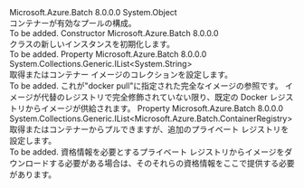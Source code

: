 <Type Name="ContainerConfiguration" FullName="Microsoft.Azure.Batch.ContainerConfiguration">
  <TypeSignature Language="C#" Value="public class ContainerConfiguration" />
  <TypeSignature Language="ILAsm" Value=".class public auto ansi beforefieldinit ContainerConfiguration extends System.Object" />
  <TypeSignature Language="DocId" Value="T:Microsoft.Azure.Batch.ContainerConfiguration" />
  <TypeSignature Language="VB.NET" Value="Public Class ContainerConfiguration" />
  <TypeSignature Language="F#" Value="type ContainerConfiguration = class&#xA;    interface ITransportObjectProvider&lt;ContainerConfiguration&gt;&#xA;    interface IPropertyMetadata&#xA;    interface IModifiable&#xA;    interface IReadOnly" />
  <AssemblyInfo>
    <AssemblyName>Microsoft.Azure.Batch</AssemblyName>
    <AssemblyVersion>8.0.0.0</AssemblyVersion>
  </AssemblyInfo>
  <Base>
    <BaseTypeName>System.Object</BaseTypeName>
  </Base>
  <Interfaces />
  <Docs>
    <summary>
            コンテナーが有効なプールの構成。
            </summary>
    <remarks>To be added.</remarks>
  </Docs>
  <Members>
    <Member MemberName=".ctor">
      <MemberSignature Language="C#" Value="public ContainerConfiguration ();" />
      <MemberSignature Language="ILAsm" Value=".method public hidebysig specialname rtspecialname instance void .ctor() cil managed" />
      <MemberSignature Language="DocId" Value="M:Microsoft.Azure.Batch.ContainerConfiguration.#ctor" />
      <MemberSignature Language="VB.NET" Value="Public Sub New ()" />
      <MemberType>Constructor</MemberType>
      <AssemblyInfo>
        <AssemblyName>Microsoft.Azure.Batch</AssemblyName>
        <AssemblyVersion>8.0.0.0</AssemblyVersion>
      </AssemblyInfo>
      <Parameters />
      <Docs>
        <summary>
            <see cref="T:Microsoft.Azure.Batch.ContainerConfiguration" /> クラスの新しいインスタンスを初期化します。
            </summary>
        <remarks>To be added.</remarks>
      </Docs>
    </Member>
    <Member MemberName="ContainerImageNames">
      <MemberSignature Language="C#" Value="public System.Collections.Generic.IList&lt;string&gt; ContainerImageNames { get; set; }" />
      <MemberSignature Language="ILAsm" Value=".property instance class System.Collections.Generic.IList`1&lt;string&gt; ContainerImageNames" />
      <MemberSignature Language="DocId" Value="P:Microsoft.Azure.Batch.ContainerConfiguration.ContainerImageNames" />
      <MemberSignature Language="VB.NET" Value="Public Property ContainerImageNames As IList(Of String)" />
      <MemberSignature Language="F#" Value="member this.ContainerImageNames : System.Collections.Generic.IList&lt;string&gt; with get, set" Usage="Microsoft.Azure.Batch.ContainerConfiguration.ContainerImageNames" />
      <MemberType>Property</MemberType>
      <AssemblyInfo>
        <AssemblyName>Microsoft.Azure.Batch</AssemblyName>
        <AssemblyVersion>8.0.0.0</AssemblyVersion>
      </AssemblyInfo>
      <ReturnValue>
        <ReturnType>System.Collections.Generic.IList&lt;System.String&gt;</ReturnType>
      </ReturnValue>
      <Docs>
        <summary>
            取得またはコンテナー イメージのコレクションを設定します。
            </summary>
        <value>To be added.</value>
        <remarks>
            これが"docker pull"に指定された完全なイメージの参照です。 イメージが代替のレジストリで完全修飾されていない限り、既定の Docker レジストリからイメージが供給されます。
            </remarks>
      </Docs>
    </Member>
    <Member MemberName="ContainerRegistries">
      <MemberSignature Language="C#" Value="public System.Collections.Generic.IList&lt;Microsoft.Azure.Batch.ContainerRegistry&gt; ContainerRegistries { get; set; }" />
      <MemberSignature Language="ILAsm" Value=".property instance class System.Collections.Generic.IList`1&lt;class Microsoft.Azure.Batch.ContainerRegistry&gt; ContainerRegistries" />
      <MemberSignature Language="DocId" Value="P:Microsoft.Azure.Batch.ContainerConfiguration.ContainerRegistries" />
      <MemberSignature Language="VB.NET" Value="Public Property ContainerRegistries As IList(Of ContainerRegistry)" />
      <MemberSignature Language="F#" Value="member this.ContainerRegistries : System.Collections.Generic.IList&lt;Microsoft.Azure.Batch.ContainerRegistry&gt; with get, set" Usage="Microsoft.Azure.Batch.ContainerConfiguration.ContainerRegistries" />
      <MemberType>Property</MemberType>
      <AssemblyInfo>
        <AssemblyName>Microsoft.Azure.Batch</AssemblyName>
        <AssemblyVersion>8.0.0.0</AssemblyVersion>
      </AssemblyInfo>
      <ReturnValue>
        <ReturnType>System.Collections.Generic.IList&lt;Microsoft.Azure.Batch.ContainerRegistry&gt;</ReturnType>
      </ReturnValue>
      <Docs>
        <summary>
            取得またはコンテナーからプルできますが、追加のプライベート レジストリを設定します。
            </summary>
        <value>To be added.</value>
        <remarks>
            資格情報を必要とするプライベート レジストリからイメージをダウンロードする必要がある場合は、そのそれらの資格情報をここで提供する必要があります。
            </remarks>
      </Docs>
    </Member>
  </Members>
</Type>